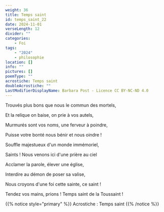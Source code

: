 ```yaml
---
weight: 36
title: Temps saint
id: temps_saint_22
date: 2024-11-01
verseLength: 12
divider: ""
categories:
    - Foi
tags:
    - "2024"
    - philosophie
location: []
info: ""
pictures: []
poemType: ""
acrostiche: Temps saint
doubleAcrostiche: ""
LastModifierDisplayName: Barbara Post - Licence CC BY-NC-ND 4.0
---
```

Trouvés plus bons que nous le commun des mortels,

Et la relique on baise, on prie à vos autels,

Murmurés sont vos noms, une ferveur à poindre,

Puisse votre bonté nous bénir et nous oindre !

Souffle majestueux d'un monde immémoriel,

Saints ! Nous venons ici d'une prière au ciel

Acclamer la parole, élever une église,

Interdire au démon de poser sa valise,

Nous croyons d'une foi cette sainte, ce saint !

Tendez vos mains, prions ! Temps saint de la Toussaint !

{{% notice style="primary" %}}
Acrostiche : Temps saint
{{% /notice %}}
